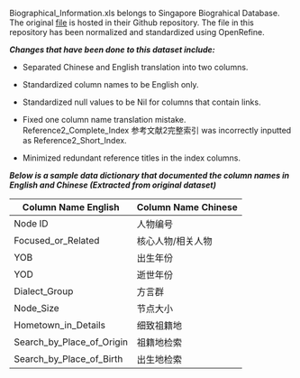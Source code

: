 Biographical_Information.xls belongs to Singapore Biograhical Database. The original [file](https://github.com/chsshgis/Singapore-Biographical-Database/blob/master/%E4%BA%BA%E7%89%A9%E6%95%B0%E6%8D%AE%201.0.xlsx) is hosted in their Github repository. The file in this repository has been normalized and standardized using OpenRefine.

***Changes that have been done to this dataset include:***

- Separated Chinese and English translation into two columns.

- Standardized column names to be English only.

- Standardized null values to be Nil for columns that contain links.

- Fixed one column name translation mistake. Reference2_Complete_Index 参考文献2完整索引 was incorrectly inputted as Reference2_Short_Index.

- Minimized redundant reference titles in the index columns.

***Below is a sample data dictionary that documented the column names in English and Chinese (Extracted from original dataset)***

|Column Name English|Column Name Chinese|
|-------------------|-------------------|
| Node ID  |  人物编号 |
| Focused_or_Related | 核心人物/相关人物 |
| YOB | 出生年份 |
| YOD | 逝世年份 |
| Dialect_Group | 方言群 |
| Node_Size | 节点大小 |
| Hometown_in_Details | 细致祖籍地 |
| Search_by_Place_of_Origin | 祖籍地检索 |
| Search_by_Place_of_Birth | 出生地检索 |
